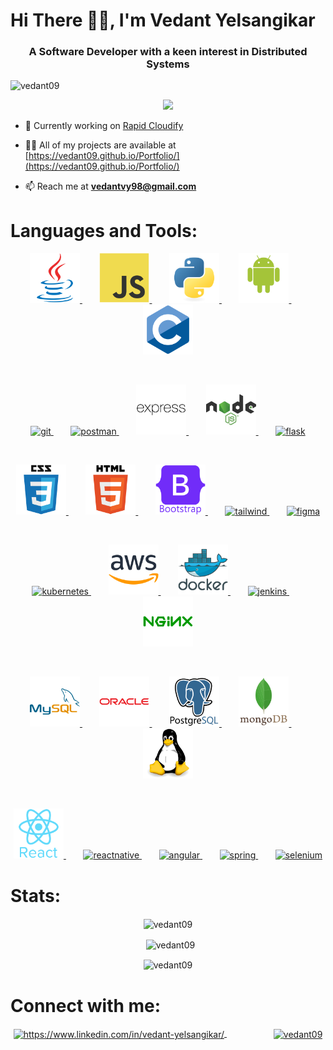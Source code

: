 # Hi There 👋🏻, I'm Vedant Yelsangikar
<h3 align="center">A Software Developer with a keen interest in Distributed Systems</h3>

<p align="left"> <img src="https://komarev.com/ghpvc/?username=vedant09&label=Views&color=2231a0&style=flat" alt="vedant09" /> </p>

<div align="center">
    <img height="150px" src="https://github-profile-trophy.vercel.app/?username=vedant09&&title=MultiLanguage,Repositories,Commits&column=3&margin-w=30&margin-h=15"/>
</div>

- 🔭 Currently working on [Rapid Cloudify](http://rapidcloudify.com/)

- 👨‍💻 All of my projects are available at [https://vedant09.github.io/Portfolio/](https://vedant09.github.io/Portfolio/)

- 📫 Reach me at **vedantvy98@gmail.com**



# Languages and Tools:
  <div align="center">
  <p align="center">
      <a href="https://www.java.com" target="_blank" rel="noreferrer">
          <img src="https://raw.githubusercontent.com/devicons/devicon/master/icons/java/java-original.svg" alt="java" width="80" height="80"/>
     </a>
    &nbsp;&nbsp;&nbsp;&nbsp;&nbsp;&nbsp;
     <a href="https://developer.mozilla.org/en-US/docs/Web/JavaScript" target="_blank" rel="noreferrer">
      <img src="https://raw.githubusercontent.com/devicons/devicon/master/icons/javascript/javascript-original.svg" alt="javascript" width="80" height="80"/>
    </a>
    &nbsp;&nbsp;&nbsp;&nbsp;&nbsp;&nbsp;
    <a href="https://www.python.org" target="_blank" rel="noreferrer">
      <img src="https://raw.githubusercontent.com/devicons/devicon/master/icons/python/python-original.svg" alt="python" width="80" height="80"/>
    </a>
    &nbsp;&nbsp;&nbsp;&nbsp;&nbsp;&nbsp;
    <a href="https://developer.android.com" target="_blank" rel="noreferrer">
      <img src="https://raw.githubusercontent.com/devicons/devicon/master/icons/android/android-original-wordmark.svg" alt="android" width="80" height="80"/>
    </a>
    &nbsp;&nbsp;&nbsp;&nbsp;&nbsp;&nbsp;
    <a href="https://www.cprogramming.com/" target="_blank" rel="noreferrer">
      <img src="https://raw.githubusercontent.com/devicons/devicon/master/icons/c/c-original.svg" alt="c" width="80" height="80"/>
    </a>
  </p>
    &nbsp;&nbsp;&nbsp;&nbsp;&nbsp;&nbsp;
   <p align="center"> 
     <a href="https://git-scm.com/" target="_blank" rel="noreferrer">
      <img src="https://www.vectorlogo.zone/logos/git-scm/git-scm-icon.svg" alt="git" width="80" height="80"/>
    </a>
    &nbsp;&nbsp;&nbsp;&nbsp;&nbsp;&nbsp;
    <a href="https://postman.com" target="_blank" rel="noreferrer">
      <img src="https://www.vectorlogo.zone/logos/getpostman/getpostman-icon.svg" alt="postman" width="80" height="80"/>
    </a>
    &nbsp;&nbsp;&nbsp;&nbsp;&nbsp;&nbsp;
    <a href="https://expressjs.com" target="_blank" rel="noreferrer">
      <img src="https://raw.githubusercontent.com/devicons/devicon/master/icons/express/express-original-wordmark.svg" alt="express" width="80" height="80"/>
    </a>
    &nbsp;&nbsp;&nbsp;&nbsp;&nbsp;&nbsp;
    <a href="https://nodejs.org" target="_blank" rel="noreferrer">
      <img src="https://raw.githubusercontent.com/devicons/devicon/master/icons/nodejs/nodejs-original-wordmark.svg" alt="nodejs" width="80" height="80"/>
    </a>
    &nbsp;&nbsp;&nbsp;&nbsp;&nbsp;&nbsp;
    <a href="https://flask.palletsprojects.com/" target="_blank" rel="noreferrer">
      <img src="https://www.vectorlogo.zone/logos/pocoo_flask/pocoo_flask-icon.svg" alt="flask" width="80" height="80"/>
    </a>
   </p>
    &nbsp;&nbsp;&nbsp;&nbsp;&nbsp;&nbsp;
    <p align="center">
    <a href="https://www.w3schools.com/css/" target="_blank" rel="noreferrer">
      <img src="https://raw.githubusercontent.com/devicons/devicon/master/icons/css3/css3-original-wordmark.svg" alt="css3" width="80" height="80"/>
    </a>
    &nbsp;&nbsp;&nbsp;&nbsp;&nbsp;&nbsp;
    <a href="https://www.w3.org/html/" target="_blank" rel="noreferrer">
      <img src="https://raw.githubusercontent.com/devicons/devicon/master/icons/html5/html5-original-wordmark.svg" alt="html5" width="80" height="80"/>
    </a>
    &nbsp;&nbsp;&nbsp;&nbsp;&nbsp;&nbsp;
    <a href="https://getbootstrap.com" target="_blank" rel="noreferrer">
      <img src="https://raw.githubusercontent.com/devicons/devicon/master/icons/bootstrap/bootstrap-plain-wordmark.svg" alt="bootstrap" width="80" height="80"/>
    </a>
    &nbsp;&nbsp;&nbsp;&nbsp;&nbsp;&nbsp;
    <a href="https://tailwindcss.com/" target="_blank" rel="noreferrer">
        <img src="https://www.vectorlogo.zone/logos/tailwindcss/tailwindcss-icon.svg" alt="tailwind" width="80" height="80"/>
    </a>
    &nbsp;&nbsp;&nbsp;&nbsp;&nbsp;&nbsp;
    <a href="https://www.figma.com/" target="_blank" rel="noreferrer">
      <img src="https://www.vectorlogo.zone/logos/figma/figma-icon.svg" alt="figma" width="80" height="80"/>
    </a>
    </p>
    &nbsp;&nbsp;&nbsp;&nbsp;&nbsp;&nbsp;
    <p align="center">
      <a href="https://kubernetes.io" target="_blank" rel="noreferrer">
      <img src="https://www.vectorlogo.zone/logos/kubernetes/kubernetes-icon.svg" alt="kubernetes" width="80" height="80"/>
    </a>
    &nbsp;&nbsp;&nbsp;&nbsp;&nbsp;&nbsp;
    <a href="https://aws.amazon.com" target="_blank" rel="noreferrer">
      <img src="https://raw.githubusercontent.com/devicons/devicon/master/icons/amazonwebservices/amazonwebservices-original-wordmark.svg" alt="aws" width="80" height="80"/>
    </a>
    &nbsp;&nbsp;&nbsp;&nbsp;&nbsp;&nbsp;
    <a href="https://www.docker.com/" target="_blank" rel="noreferrer">
      <img src="https://raw.githubusercontent.com/devicons/devicon/master/icons/docker/docker-original-wordmark.svg" alt="docker" width="80" height="80"/>
    </a>
    &nbsp;&nbsp;&nbsp;&nbsp;&nbsp;&nbsp;
    <a href="https://www.jenkins.io" target="_blank" rel="noreferrer">
      <img src="https://www.vectorlogo.zone/logos/jenkins/jenkins-icon.svg" alt="jenkins" width="80" height="80"/>
    </a>
    &nbsp;&nbsp;&nbsp;&nbsp;&nbsp;&nbsp;
    <a href="https://www.nginx.com" target="_blank" rel="noreferrer">
      <img src="https://raw.githubusercontent.com/devicons/devicon/master/icons/nginx/nginx-original.svg" alt="nginx" width="80" height="80"/>
    </a>
    </p>
    &nbsp;&nbsp;&nbsp;&nbsp;&nbsp;&nbsp;
    <p align="center">
      <a href="https://www.mysql.com/" target="_blank" rel="noreferrer">
      <img src="https://raw.githubusercontent.com/devicons/devicon/master/icons/mysql/mysql-original-wordmark.svg" alt="mysql" width="80" height="80"/>
    </a>
    &nbsp;&nbsp;&nbsp;&nbsp;&nbsp;&nbsp;
    <a href="https://www.oracle.com/" target="_blank" rel="noreferrer">
      <img src="https://raw.githubusercontent.com/devicons/devicon/master/icons/oracle/oracle-original.svg" alt="oracle" width="80" height="80"/>
    </a>
    &nbsp;&nbsp;&nbsp;&nbsp;&nbsp;&nbsp;
    <a href="https://www.postgresql.org" target="_blank" rel="noreferrer">
      <img src="https://raw.githubusercontent.com/devicons/devicon/master/icons/postgresql/postgresql-original-wordmark.svg" alt="postgresql" width="80" height="80"/>
    </a>
    &nbsp;&nbsp;&nbsp;&nbsp;&nbsp;&nbsp;
    <a href="https://www.mongodb.com/" target="_blank" rel="noreferrer">
      <img src="https://raw.githubusercontent.com/devicons/devicon/master/icons/mongodb/mongodb-original-wordmark.svg" alt="mongodb" width="80" height="80"/>
    </a>
    &nbsp;&nbsp;&nbsp;&nbsp;&nbsp;&nbsp;
    <a href="https://www.linux.org/" target="_blank" rel="noreferrer">
      <img src="https://raw.githubusercontent.com/devicons/devicon/master/icons/linux/linux-original.svg" alt="linux" width="80" height="80"/>
    </a>
    </p>
    &nbsp;&nbsp;&nbsp;&nbsp;&nbsp;&nbsp;
   <p align="center"> 
     <a href="https://reactjs.org/" target="_blank" rel="noreferrer">
      <img src="https://raw.githubusercontent.com/devicons/devicon/master/icons/react/react-original-wordmark.svg" alt="react" width="80" height="80"/>
    </a>
    &nbsp;&nbsp;&nbsp;&nbsp;&nbsp;&nbsp;
    <a href="https://reactnative.dev/" target="_blank" rel="noreferrer">
      <img src="https://reactnative.dev/img/header_logo.svg" alt="reactnative" width="80" height="80"/>
    </a>
    &nbsp;&nbsp;&nbsp;&nbsp;&nbsp;&nbsp;
       <a href="https://angular.io" target="_blank" rel="noreferrer">
      <img src="https://angular.io/assets/images/logos/angular/angular.svg" alt="angular" width="80" height="80"/>
    </a>
    &nbsp;&nbsp;&nbsp;&nbsp;&nbsp;&nbsp;
    <a href="https://spring.io/" target="_blank" rel="noreferrer">
      <img src="https://www.vectorlogo.zone/logos/springio/springio-icon.svg" alt="spring" width="80" height="80"/>
    </a>
    &nbsp;&nbsp;&nbsp;&nbsp;&nbsp;&nbsp;
        <a href="https://www.selenium.dev" target="_blank" rel="noreferrer"> 
          <img src="https://raw.githubusercontent.com/detain/svg-logos/780f25886640cef088af994181646db2f6b1a3f8/svg/selenium-logo.svg" alt="selenium" width="80" height="80"/> 
        </a> 
  </p>
</div>


# Stats:

<p align="center">
    <img align="center" src="https://github-readme-streak-stats.herokuapp.com/?user=vedant09&theme=dark" alt="vedant09" />
</p>

<p align="center">&nbsp;
    <img align="center" src="https://github-readme-stats.vercel.app/api?username=vedant09&show_icons=true&theme=dark&title_color=FFA500&text_color=FFFFFF&bg_color=151515&locale=en" alt="vedant09" />
</p>

<p align="center"> 
    <img align="center" src="https://github-readme-stats.vercel.app/api/top-langs?username=vedant09&show_icons=true&theme=dark&locale=en&layout=compact" alt="vedant09" />
</p>



# Connect with me:
<div align="center">
  <p align="center">
  <a href="https://linkedin.com/in/https://www.linkedin.com/in/vedant-yelsangikar/" target="blank">
      <img align="center" src="https://raw.githubusercontent.com/rahuldkjain/github-profile-readme-generator/master/src/images/icons/Social/linked-in-alt.svg" alt="https://www.linkedin.com/in/vedant-yelsangikar/" height="60" width="80" />
  </a>
  &nbsp;&nbsp;&nbsp;&nbsp;&nbsp;&nbsp;&nbsp;&nbsp;&nbsp;&nbsp;&nbsp;&nbsp;&nbsp;&nbsp;&nbsp;&nbsp;&nbsp;&nbsp;
      <a href="https://www.leetcode.com/vedant09" target="blank"><img align="center" src="https://raw.githubusercontent.com/rahuldkjain/github-profile-readme-generator/master/src/images/icons/Social/leet-code.svg" alt="vedant09" height="60" width="80" /></a>
  </p>
</div>
